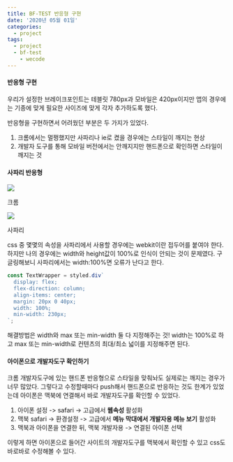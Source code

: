 ```yaml
---
title: BF-TEST 반응형 구현
date: '2020년 05월 01일'
categories:
  - project
tags:
  - project
  - bf-test
    - wecode
---
```


#### 반응형 구현

우리가 설정한 브레이크포인트는 테블릿 780px과 모바일은 420px이지만 앱의 경우에는 기종에 맞게 필요한 사이즈에 맞게 각자 추가하도록 했다.

반응형을 구현하면서 어려웠던 부분은 두 가지가 있었다.

1. 크롬에서는 멀쩡했지만 사파리나 ie로 켰을 경우에는 스타일이 깨지는 현상
2. 개발자 도구를 통해 모바일 버전에서는 안깨지지만 핸드폰으로 확인하면 스타일이 깨지는 것

#### 사파리 반응형

![](https://images.velog.io/images/ppl8709/post/1c24f3d6-fb28-4dab-929b-df74776cb79f/about1.png)

크롬

![](https://images.velog.io/images/ppl8709/post/de98a95e-8ff4-4fde-bfdd-98c1e78a79c7/about2.png)

사파리

css 중 몇몇의 속성을 사파리에서 사용할 경우에는 webkit이란 접두어를 붙여야 한다. 하지만 나의 경우에는 width와 height값이 100%로 인식이 안되는 것이 문제였다. 구글링해보니 사파리에서는 width:100%면 오류가 난다고 한다.

```js
const TextWrapper = styled.div`
  display: flex;
  flex-direction: column;
  align-items: center;
  margin: 20px 0 40px;
  width: 100%;
  min-width: 230px;
`;
```

해결방법은 width와 max 또는 min-width 둘 다 지정해주는 것! width는 100%로 하고 max 또는 min-width로 컨텐츠의 최대/최소 넓이를 지정해주면 된다.

#### 아이폰으로 개발자도구 확인하기

크롬 개발자도구에 있는 핸드폰 반응형으로 스타일을 맞춰놔도 실제로는 깨지는 경우가 너무 많았다. 그렇다고 수정할때마다 push해서 핸드폰으로 반응하는 것도 한계가 있었는데 아이폰은 맥북에 연결해서 바로 개발자도구를 확인할 수 있었다.

1. 아이폰 설정 -> safari -> 고급에서 **웹속성** 활성화
2. 맥북 safari -> 환경설정 -> 고급에서 **메뉴 막대에서 개발자용 메뉴 보기** 활성화
3. 맥북과 아이폰을 연결한 뒤, 맥북 개발자용 -> 연결된 아이폰 선택

이렇게 하면 아이폰으로 들어간 사이트의 개발자도구를 맥북에서 확인할 수 있고 css도 바로바로 수정해볼 수 있다.
